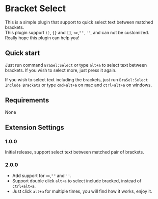 # Bracket Select
This is a simple plugin that support to quick select text between matched brackets.  
This plugin support `()`, `{}` and `[]`, `<>`,`""`, `''`, and can not be customized.  
Really hope this plugin can help you!


## Quick start
Just run command `BraSel:Select` or type `alt+a` to select text between brackets. If you wish to select more, just press it again.
  
If you wish to select text including the brackets, just run `BraSel:Select Include Brackets` or type `cmd+alt+a` on mac and `ctrl+alt+a` on windows.


## Requirements
None

## Extension Settings


### 1.0.0

Initial release, support select text between matched pair of brackets.

### 2.0.0
* Add support for `<>`,`""` and `''`.
* Support double click `alt+a` to select include bracked, instead of `ctrl+alt+a`.
* Just click `alt+a` for multiple times, you will find how it works, enjoy it.
